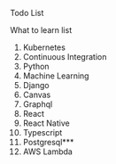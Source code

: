 Todo List

What to learn list

1. Kubernetes
2. Continuous Integration
3. Python
4. Machine Learning
5. Django
6. Canvas
7. Graphql
8. React
9. React Native
10. Typescript
11. Postgresql***
12. AWS Lambda

